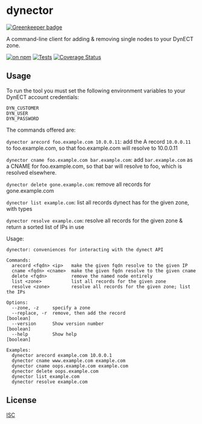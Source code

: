 # dynector

[![Greenkeeper badge](https://badges.greenkeeper.io/npm/dynector.svg)](https://greenkeeper.io/)

A command-line client for adding & removing single nodes to your DynECT zone.

[![on npm](http://img.shields.io/npm/v/dynector.svg?style=flat)](https://www.npmjs.org/package/dynector)  [![Tests](http://img.shields.io/travis/npm/dynector.svg?style=flat)](http://travis-ci.org/npm/dynector)
[![Coverage Status](https://coveralls.io/repos/github/npm/dynector/badge.svg?branch=master)](https://coveralls.io/github/npm/dynector?branch=master)

## Usage

To run the tool you must set the following environment variables to your DynECT account credentials:

```
DYN_CUSTOMER
DYN_USER
DYN_PASSWORD
```

The commands offered are:

`dynector arecord foo.example.com 10.0.0.11`: add the A record `10.0.0.11` to foo.example.com, so that foo.example.com will resolve to 10.0.0.11

`dynector cname foo.example.com bar.example.com`: add `bar.example.com` as a CNAME for foo.example.com, so that bar will resolve to foo, which is resolved elsewhere.

`dynector delete gone.example.com`: remove all records for gone.example.com

`dynector list example.com`: list all records dynect has for the given zone, with types

`dynector resolve example.com`: resolve all records for the given zone & return a sorted list of IPs in use

Usage:

```
dynector: conveniences for interacting with the dynect API

Commands:
  arecord <fqdn> <ip>   make the given fqdn resolve to the given IP
  cname <fqdn> <cname>  make the given fqdn resolve to the given cname
  delete <fqdn>         remove the named node entirely
  list <zone>           list all records for the given zone
  resolve <zone>        resolve all records for the given zone; list the IPs

Options:
  --zone, -z     specify a zone
  --replace, -r  remove, then add the record                           [boolean]
  --version      Show version number                                   [boolean]
  --help         Show help                                             [boolean]

Examples:
  dynector arecord example.com 10.0.0.1
  dynector cname www.example.com example.com
  dynector cname oops.example.com example.com
  dynector delete oops.example.com
  dynector list example.com
  dynector resolve example.com
```

## License

[ISC](http://opensource.org/licenses/ISC)
